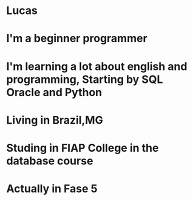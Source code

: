 # Lucas
# I'm a beginner programmer
# I'm learning a lot about english and programming, Starting by SQL Oracle and Python
# Living in Brazil,MG
# Studing in FIAP College in the database course
# Actually in Fase 5
